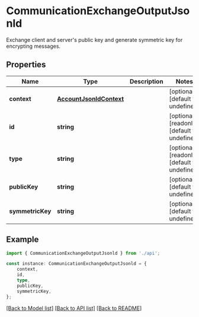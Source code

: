 # CommunicationExchangeOutputJsonld

Exchange client and server\'s public key and generate symmetric key for encrypting messages.

## Properties

Name | Type | Description | Notes
------------ | ------------- | ------------- | -------------
**context** | [**AccountJsonldContext**](AccountJsonldContext.md) |  | [optional] [default to undefined]
**id** | **string** |  | [optional] [readonly] [default to undefined]
**type** | **string** |  | [optional] [readonly] [default to undefined]
**publicKey** | **string** |  | [optional] [default to undefined]
**symmetricKey** | **string** |  | [optional] [default to undefined]

## Example

```typescript
import { CommunicationExchangeOutputJsonld } from './api';

const instance: CommunicationExchangeOutputJsonld = {
    context,
    id,
    type,
    publicKey,
    symmetricKey,
};
```

[[Back to Model list]](../README.md#documentation-for-models) [[Back to API list]](../README.md#documentation-for-api-endpoints) [[Back to README]](../README.md)
